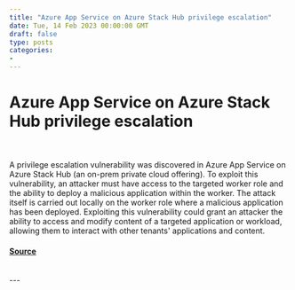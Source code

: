 ```yaml
---
title: "Azure App Service on Azure Stack Hub privilege escalation"
date: Tue, 14 Feb 2023 00:00:00 GMT
draft: false
type: posts
categories: 
- 
---
```

# Azure App Service on Azure Stack Hub privilege escalation

<br/>

<br/>
A privilege escalation vulnerability was discovered in Azure App Service on Azure Stack Hub (an on-prem private cloud offering). To exploit this vulnerability, an attacker must have access to the targeted worker role and the ability to deploy a malicious application within the worker. The attack itself is carried out locally on the worker role where a malicious application has been deployed. Exploiting this vulnerability could grant an attacker the ability to access and modify content of a targeted application or workload, allowing them to interact with other tenants' applications and content.

#### [Source](https://www.cloudvulndb.org/cve-2023-21777)

<br/>
---
